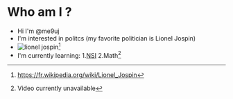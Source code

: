 # Who am I ?
- Hi I'm @me9uj
- I'm interested in politcs (my favorite politician is Lionel Jospin)
- ![lionel jospin](https://user-images.githubusercontent.com/81018727/188304544-ab59f1c9-4165-45a3-8dc7-74d6910767c2.jpg)[^1]
- I'm currently learning:
1.[NSI](https://www.youtube.com/watch?v=Vx4ReBkMpP0) 2.Math[^2]
[^1]: https://fr.wikipedia.org/wiki/Lionel_Jospin
[^2]: Video currently unavailable
